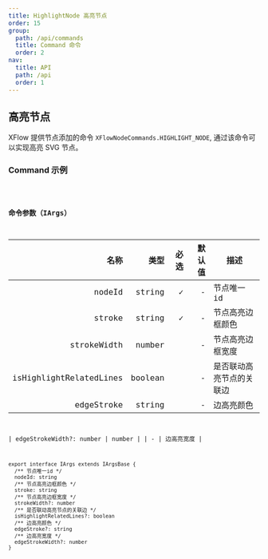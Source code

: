 ```yaml
---
title: HighlightNode 高亮节点
order: 15
group:
  path: /api/commands
  title: Command 命令
  order: 2
nav:
  title: API
  path: /api
  order: 1
---
```


## 高亮节点

XFlow 提供节点添加的命令 `XFlowNodeCommands.HIGHLIGHT_NODE`, 通过该命令可以实现高亮 SVG 节点。

### Command 示例

<code src="./demos/index.tsx" classname="cmd-demo" />

### 命令参数（IArgs）

|                    名称 |    类型 | 必选 | 默认值 | 描述                     |
| ----------------------: | ------: | ---: | -----: | ------------------------ |
|                  nodeId |  string |    ✓ |      - | 节点唯一 id              |
|                  stroke |  string |    ✓ |      - | 节点高亮边框颜色         |
|             strokeWidth |  number |      |      - | 节点高亮边框宽度         |
| isHighlightRelatedLines | boolean |      |      - | 是否联动高亮节点的关联边 |
|              edgeStroke |  string |      |      - | 边高亮颜色               |

| edgeStrokeWidth?: number
| number | | - | 边高亮宽度 |

```tsx | pure
export interface IArgs extends IArgsBase {
  /** 节点唯一id */
  nodeId: string
  /** 节点高亮边框颜色 */
  stroke: string
  /** 节点高亮边框宽度 */
  strokeWidth?: number
  /** 是否联动高亮节点的关联边 */
  isHighlightRelatedLines?: boolean
  /** 边高亮颜色 */
  edgeStroke?: string
  /** 边高亮宽度 */
  edgeStrokeWidth?: number
}
```
